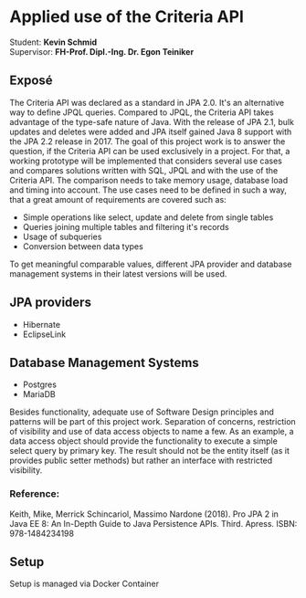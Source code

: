 # Applied use of the Criteria API

Student: **Kevin Schmid**  
Supervisor: **FH-Prof. Dipl.-Ing. Dr. Egon Teiniker**

## Exposé

The Criteria API was declared as a standard in JPA 2.0. It's an alternative way to define JPQL queries. Compared to JPQL, the Criteria API takes advantage of the type-safe nature of Java. With the release of JPA 2.1, bulk updates and deletes were added and JPA itself gained Java 8 support with the JPA 2.2 release in 2017.
The goal of this project work is to answer the question, if the Criteria API can be used exclusively in a project. For that, a working prototype will be implemented that considers several use cases and compares solutions written with SQL, JPQL and with the use of the Criteria API. The comparison needs to take memory usage, database load and timing into account. The use cases need to be defined in such a way, that a great amount of requirements are covered such as: 
- Simple operations like select, update and delete from single tables
- Queries joining multiple tables and filtering it's records
- Usage of subqueries
- Conversion between data types

To get meaningful comparable values, different JPA provider and database management systems in their latest versions will be used.

## JPA providers
- Hibernate
- EclipseLink

## Database Management Systems
- Postgres
- MariaDB

Besides functionality, adequate use of Software Design principles and patterns will be part of this project work. Separation of concerns, restriction of visibility and use of data access objects to name a few. As an example, a data access object should provide the functionality to execute a simple select query by primary key. The result should not be the entity itself (as it provides public setter methods) but rather an interface with restricted visibility. 


### Reference:
Keith, Mike, Merrick Schincariol, Massimo Nardone (2018). Pro JPA 2 in Java EE 8: An In-Depth Guide to Java Persistence APIs. Third. Apress. ISBN: 978-1484234198

## Setup

Setup is managed via Docker Container

